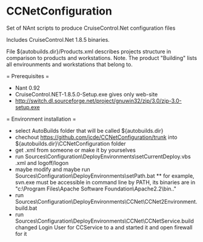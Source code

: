 # CCNetConfiguration
Set of NAnt scripts to produce CruiseControl.Net configuration files

Includes CruiseControl.Net 1.8.5 binaries.

File ${autobuilds.dir}/Products.xml describes projects structure in comparison to products and workstations.
Note. The product "Building" lists all envirounments and workstations that belong to.

= Prerequisites =
* Nant 0.92
* CruiseControl.NET-1.8.5.0-Setup.exe gives only web-site
* http://switch.dl.sourceforge.net/project/gnuwin32/zip/3.0/zip-3.0-setup.exe

= Environment installation =
* select AutoBuilds folder that will be called ${autobuilds.dir}
* chechout https://github.com/jcde/CCNetConfiguration/trunk into ${autobuilds.dir}\CCNetConfiguration folder
* get <environment>.xml from someone or make it by yourselves
* run Sources\Configuration\DeployEnvironments\setCurrentDeploy.vbs <environment>.xml and logoff/logon
* maybe modify and maybe run Sources\Configuration\DeployEnvironments\setPath.bat
** for example, svn.exe must be accessible in command line by PATH, its binaries are in "c:\Program Files\Apache Software Foundation\Apache2.2\bin\.." 
* run Sources\Configuration\DeployEnvironments\CCNet\CCNet2Environment.build.bat
* run Sources\Configuration\DeployEnvironments\CCNet\CCNetService.build
changed Login User for CCService to a and started it and open firewall for it

